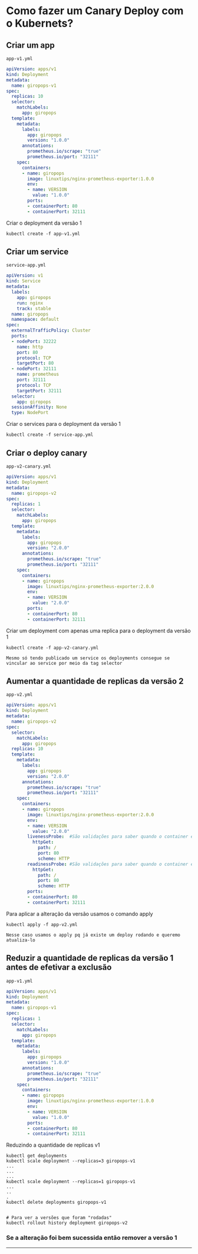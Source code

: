# Como fazer um Canary Deploy com o Kubernets?

## Criar um app

```app-v1.yml```


```yaml
apiVersion: apps/v1
kind: Deployment
metadata:
  name: giropops-v1
spec:
  replicas: 10
  selector:
    matchLabels:
      app: giropops
  template:
    metadata:
      labels:
        app: giropops
        version: "1.0.0"
      annotations:
        prometheus.io/scrape: "true"
        prometheus.io/port: "32111"
    spec:
      containers:
      - name: giropops
        image: linuxtips/nginx-prometheus-exporter:1.0.0
        env:
        - name: VERSION
          value: "1.0.0"
        ports:
        - containerPort: 80
        - containerPort: 32111       
```

Criar o deployment da versão 1
```
kubectl create -f app-v1.yml
```

## Criar um service

```service-app.yml```

```yaml
apiVersion: v1
kind: Service
metadata:
  labels:
    app: giropops
    run: nginx
    track: stable
  name: giropops
  namespace: default
spec:
  externalTrafficPolicy: Cluster
  ports:
  - nodePort: 32222
    name: http
    port: 80
    protocol: TCP
    targetPort: 80
  - nodePort: 32111
    name: prometheus
    port: 32111
    protocol: TCP
    targetPort: 32111
  selector:
    app: giropops
  sessionAffinity: None
  type: NodePort

```

Criar o services para o deployment da versão 1
```
kubectl create -f service-app.yml
```

## Criar o deploy canary 

```app-v2-canary.yml```

```yaml
apiVersion: apps/v1
kind: Deployment
metadata:
  name: giropops-v2
spec:
  replicas: 1
  selector:
    matchLabels:
      app: giropops
  template:
    metadata:
      labels:
        app: giropops
        version: "2.0.0"
      annotations:
        prometheus.io/scrape: "true"
        prometheus.io/port: "32111"
    spec:
      containers:
      - name: giropops
        image: linuxtips/nginx-prometheus-exporter:2.0.0
        env:
        - name: VERSION
          value: "2.0.0"
        ports:
        - containerPort: 80
        - containerPort: 32111
```
Criar um deployment com apenas uma replica para o deployment da versão 1
```
kubectl create -f app-v2-canary.yml

Mesmo só tendo publicado um service os deployments consegue se vincular ao service por meio da tag selector
```

## Aumentar a quantidade de replicas da versão 2

```app-v2.yml```

```yaml
apiVersion: apps/v1
kind: Deployment
metadata:
  name: giropops-v2
spec:
  selector:
    matchLabels:
      app: giropops
  replicas: 10
  template:
    metadata:
      labels:
        app: giropops
        version: "2.0.0"
      annotations:
        prometheus.io/scrape: "true"
        prometheus.io/port: "32111"
    spec:
      containers:
      - name: giropops
        image: linuxtips/nginx-prometheus-exporter:2.0.0
        env:
        - name: VERSION
          value: "2.0.0"
        livenessProbe:  #São validações para saber quando o container estara pronto para receber requisições
          httpGet:
            path: /
            port: 80
            scheme: HTTP
        readinessProbe: #São validações para saber quando o container estara pronto para receber requisições
          httpGet:
            path: /
            port: 80
            scheme: HTTP
        ports:
        - containerPort: 80
        - containerPort: 32111
```

Para aplicar a alteração da versão usamos o comando apply
```
kubectl apply -f app-v2.yml

Nesse caso usamos o apply pq já existe um deploy rodando e queremo atualiza-lo
```

## Reduzir a quantidade de replicas da versão 1 antes de efetivar a exclusão

```app-v1.yml```

```yaml
apiVersion: apps/v1
kind: Deployment
metadata:
  name: giropops-v1
spec:
  replicas: 1
  selector:
    matchLabels:
      app: giropops
  template:
    metadata:
      labels:
        app: giropops
        version: "1.0.0"
      annotations:
        prometheus.io/scrape: "true"
        prometheus.io/port: "32111"
    spec:
      containers:
      - name: giropops
        image: linuxtips/nginx-prometheus-exporter:1.0.0
        env:
        - name: VERSION
          value: "1.0.0"
        ports:
        - containerPort: 80
        - containerPort: 32111
```


Reduzindo a quantidade de replicas v1
```
kubectl get deployments
kubectl scale deployment --replicas=3 giropops-v1
...
...
...
kubectl scale deployment --replicas=1 giropops-v1
...
..
.
kubectl delete deployments giropops-v1


# Para ver a versões que foram "rodadas"
kubectl rollout history deployment giropops-v2

```

### Se a alteração foi bem sucessida então remover a versão 1
---



